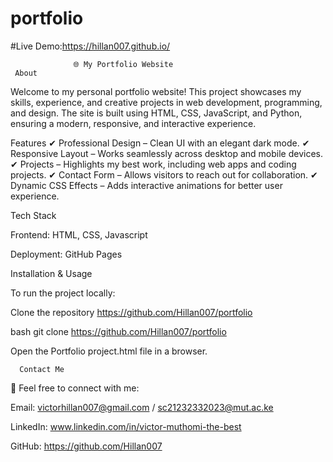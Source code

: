 # portfolio
#Live Demo:https://hillan007.github.io/
                  
                  🌐 My Portfolio Website
     About
Welcome to my personal portfolio website! This project showcases my skills, experience, and creative projects in web development, programming, and design. The site is built using HTML, CSS, JavaScript, and Python, ensuring a modern, responsive, and interactive experience.

  Features
✔ Professional Design – Clean UI with an elegant dark mode. ✔ Responsive Layout – Works seamlessly across desktop and mobile devices. ✔ Projects – Highlights my best work, including web apps and coding projects. ✔ Contact Form – Allows visitors to reach out for collaboration. ✔ Dynamic CSS Effects – Adds interactive animations for better user experience.

   Tech Stack

Frontend: HTML, CSS, Javascript





Deployment: GitHub Pages

Installation & Usage

To run the project locally:

Clone the repository  https://github.com/Hillan007/portfolio

bash
git clone  https://github.com/Hillan007/portfolio

Open the Portfolio project.html file in a browser.





      Contact Me
📩 Feel free to connect with me:

Email: victorhillan007@gmail.com / sc21232332023@mut.ac.ke

LinkedIn: www.linkedin.com/in/victor-muthomi-the-best

GitHub:  https://github.com/Hillan007




